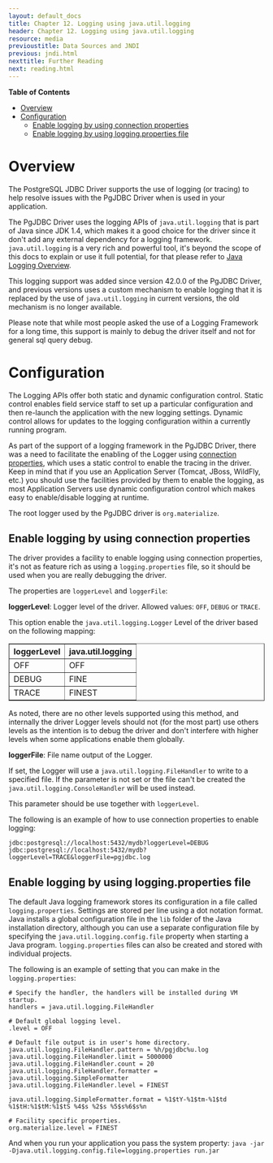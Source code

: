 ```yaml
---
layout: default_docs
title: Chapter 12. Logging using java.util.logging
header: Chapter 12. Logging using java.util.logging
resource: media
previoustitle: Data Sources and JNDI
previous: jndi.html
nexttitle: Further Reading
next: reading.html
---
```


**Table of Contents**

* [Overview](logging.html#overview)
* [Configuration](logging.html#configuration)
  * [Enable logging by using connection properties](logging.html#conprop)
  * [Enable logging by using logging.properties file](logging.html#fileprop)

<a name="overview"></a>
# Overview

The PostgreSQL JDBC Driver supports the use of logging (or tracing) to help resolve issues with the
PgJDBC Driver when is used in your application.

The PgJDBC Driver uses the logging APIs of `java.util.logging` that is part of Java since JDK 1.4,
which makes it a good choice for the driver since it don't add any external dependency for a logging
framework. `java.util.logging` is a very rich and powerful tool, it's beyond the scope of this docs
to explain or use it full potential, for that please refer to
[Java Logging Overview](https://docs.oracle.com/javase/8/docs/technotes/guides/logging/overview.html).

This logging support was added since version 42.0.0 of the PgJDBC Driver, and previous
versions uses a custom mechanism to enable logging that it is replaced by the use of
`java.util.logging` in current versions, the old mechanism is no longer available.

Please note that while most people asked the use of a Logging Framework for a long time, this
support is mainly to debug the driver itself and not for general sql query debug.

<a name="configuration"></a>
# Configuration

The Logging APIs offer both static and dynamic configuration control. Static control enables field
service staff to set up a particular configuration and then re-launch the application with the new
logging settings. Dynamic control allows for updates to the logging configuration within a currently
running program.

As part of the support of a logging framework in the PgJDBC Driver, there was a need to facilitate
the enabling of the Logger using [connection properties](logging.html#conprop), which uses a static
control to enable the tracing in the driver. Keep in mind that if you use an Application Server
(Tomcat, JBoss, WildFly, etc.) you should use the facilities provided by them to enable the logging,
as most Application Servers use dynamic configuration control which makes easy to enable/disable
logging at runtime.

The root logger used by the PgJDBC driver is `org.materialize`.

<a name="conprop"></a>
## Enable logging by using connection properties

The driver provides a facility to enable logging using connection properties, it's not as feature rich
as using a `logging.properties` file, so it should be used when you are really debugging the driver.

The properties are `loggerLevel` and `loggerFile`:

**loggerLevel**: Logger level of the driver. Allowed values: `OFF`, `DEBUG` or `TRACE`.

This option enable the `java.util.logging.Logger` Level of the driver based on the following mapping:

<table summary="Logger Level mapping" class="CALSTABLE" border="1">
  <tr>
    <th>loggerLevel</th>
    <th>java.util.logging</th>
  </tr>
  <tbody>
    <tr>
      <td>OFF</td>
      <td>OFF</td>
    </tr>
    <tr>
      <td>DEBUG</td>
      <td>FINE</td>
    </tr>
    <tr>
      <td>TRACE</td>
      <td>FINEST</td>
    </tr>
  </tbody>
</table>

As noted, there are no other levels supported using this method, and internally the driver Logger levels
should not (for the most part) use others levels as the intention is to debug the driver and don't
interfere with higher levels when some applications enable them globally.

**loggerFile**: File name output of the Logger.

If set, the Logger will use a `java.util.logging.FileHandler` to write to a specified file.
If the parameter is not set or the file can't be created the `java.util.logging.ConsoleHandler`
will be used instead.

This parameter should be use together with `loggerLevel`.

The following is an example of how to use connection properties to enable logging:

```
jdbc:postgresql://localhost:5432/mydb?loggerLevel=DEBUG
jdbc:postgresql://localhost:5432/mydb?loggerLevel=TRACE&loggerFile=pgjdbc.log
```

<a name="fileprop"></a>
## Enable logging by using logging.properties file

The default Java logging framework stores its configuration in a file called `logging.properties`.
Settings are stored per line using a dot notation format. Java installs a global configuration file
in the `lib` folder of the Java installation directory, although you can use a separate configuration
file by specifying the `java.util.logging.config.file` property when starting a Java program.
`logging.properties` files can also be created and stored with individual projects.

The following is an example of setting that you can make in the `logging.properties`:

```properties
# Specify the handler, the handlers will be installed during VM startup.
handlers = java.util.logging.FileHandler

# Default global logging level.
.level = OFF

# Default file output is in user's home directory.
java.util.logging.FileHandler.pattern = %h/pgjdbc%u.log
java.util.logging.FileHandler.limit = 5000000
java.util.logging.FileHandler.count = 20
java.util.logging.FileHandler.formatter = java.util.logging.SimpleFormatter
java.util.logging.FileHandler.level = FINEST

java.util.logging.SimpleFormatter.format = %1$tY-%1$tm-%1$td %1$tH:%1$tM:%1$tS %4$s %2$s %5$s%6$s%n

# Facility specific properties.
org.materialize.level = FINEST
```

And when you run your application you pass the system property:
`java -jar -Djava.util.logging.config.file=logging.properties run.jar`

